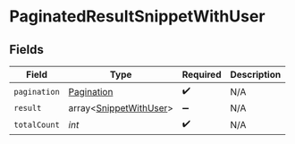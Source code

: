 # PaginatedResultSnippetWithUser


## Fields

| Field                                                            | Type                                                             | Required                                                         | Description                                                      |
| ---------------------------------------------------------------- | ---------------------------------------------------------------- | ---------------------------------------------------------------- | ---------------------------------------------------------------- |
| `pagination`                                                     | [Pagination](../../models/shared/Pagination.md)                  | :heavy_check_mark:                                               | N/A                                                              |
| `result`                                                         | array<[SnippetWithUser](../../models/shared/SnippetWithUser.md)> | :heavy_minus_sign:                                               | N/A                                                              |
| `totalCount`                                                     | *int*                                                            | :heavy_check_mark:                                               | N/A                                                              |